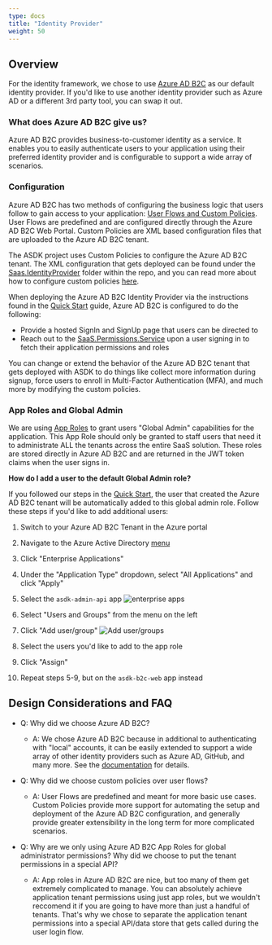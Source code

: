 ```yaml
---
type: docs
title: "Identity Provider"
weight: 50
---
```

## Overview

For the identity framework, we chose to use [Azure AD B2C](https://docs.microsoft.com/azure/active-directory-b2c/overview) as our default identity provider. If you'd like to use another identity provider such as Azure AD or a different 3rd party tool, you can swap it out. 

### What does Azure AD B2C give us?

Azure AD B2C provides business-to-customer identity as a service. It enables you to easily authenticate users to your application using their preferred identity provider and is configurable to support a wide array of scenarios.

### Configuration

Azure AD B2C has two methods of configuring the business logic that users follow to gain access to your application: [User Flows and Custom Policies](https://docs.microsoft.com/azure/active-directory-b2c/user-flow-overview). User Flows are predefined and are configured directly through the Azure AD B2C Web Portal. Custom Policies are XML based configuration files that are uploaded to the Azure AD B2C tenant.

The ASDK project uses Custom Policies to configure the Azure AD B2C tenant. The XML configuration that gets deployed can be found under the [Saas.IdentityProvider](https://github.com/Azure/azure-saas/tree/main/src/Saas.Identity/Saas.IdentityProvider) folder within the repo, and you can read more about how to configure custom policies [here](https://docs.microsoft.com/azure/active-directory-b2c/user-flow-overview).

When deploying the Azure AD B2C Identity Provider via the instructions found in the [Quick Start](../../quick-start) guide, Azure AD B2C is configured to do the following:

- Provide a hosted SignIn and SignUp page that users can be directed to
- Reach out to the [SaaS.Permissions.Service](../permissions-service) upon a user signing in to fetch their application permissions and roles

You can change or extend the behavior of the Azure AD B2C tenant that gets deployed with ASDK to do things like collect more information during signup, force users to enroll in Multi-Factor Authentication (MFA), and much more by modifying the custom policies.

### App Roles and Global Admin

We are using [App Roles](https://docs.microsoft.com/azure/active-directory/develop/howto-add-app-roles-in-azure-ad-apps) to grant users "Global Admin" capabilities for the application. This App Role should only be granted to staff users that need it to administrate ALL the tenants across the entire SaaS solution. These roles are stored directly in Azure AD B2C and are returned in the JWT token claims when the user signs in.

**How do I add a user to the default Global Admin role?**

If you followed our steps in the [Quick Start](../../quick-start), the user that created the Azure AD B2C tenant will  be automatically added to this global admin role. Follow these steps if you'd like to add additional users:

1. Switch to your Azure AD B2C Tenant in the Azure portal

2. Navigate to the Azure Active Directory [menu](https://portal.azure.com/#blade/Microsoft_AAD_IAM/ActiveDirectoryMenuBlade/Overview)

3. Click "Enterprise Applications"

4. Under the "Application Type" dropdown, select "All Applications" and click "Apply"

5. Select the `asdk-admin-api` app ![enterprise apps](/azure-saas/images/aad-enterprise-apps.png)

6. Select "Users and Groups" from the menu on the left

7. Click "Add user/group" ![Add user/groups](/azure-saas/images/aad-enterprise-apps-users-groups.png)

8. Select the users you'd like to add to the app role

9. Click "Assign"

10. Repeat steps  5-9, but on the `asdk-b2c-web` app instead

## Design Considerations and FAQ

- Q: Why did we choose Azure AD B2C?
  - A: We chose Azure AD B2C because in additional to authenticating with "local" accounts, it can be easily extended to support a wide array of other identity providers such as Azure AD, GitHub, and many more. See the [documentation](https://docs.microsoft.com/azure/active-directory-b2c/add-identity-provider) for details.

- Q: Why did we choose custom policies over user flows?
  - A: User Flows are predefined and meant for more basic use cases. Custom Policies provide more support for automating the setup and deployment of the Azure AD B2C configuration, and generally provide greater extensibility in the long term for more complicated scenarios.

- Q: Why are we only using Azure AD B2C App Roles for global administrator permissions? Why did we choose to put the tenant permissions in a special API?
  - A: App roles in Azure AD B2C are nice, but too many of them get extremely complicated to manage. You can absolutely achieve application tenant permissions using just app roles, but we wouldn't reccomend it if you are going to have more than just a handful of tenants. That's why we chose to separate the application tenant permissions into a special API/data store that gets called during the user login flow.
